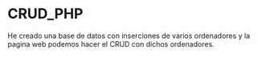 # CRUD_PHP
He creado una base de datos con inserciones de varios ordenadores y la pagina web podemos hacer el CRUD con dichos ordenadores.
